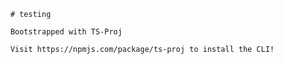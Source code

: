 
        # testing

        Bootstrapped with TS-Proj
  
        Visit https://npmjs.com/package/ts-proj to install the CLI!
        
        